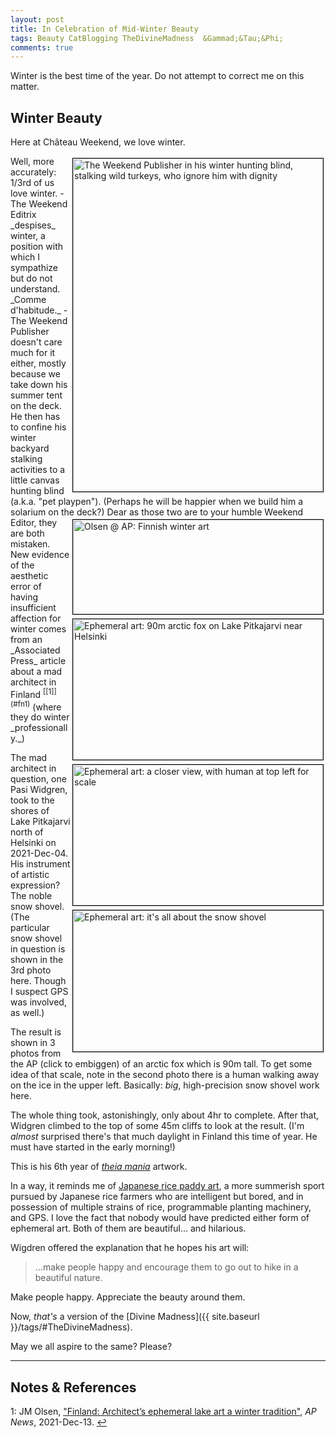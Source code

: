```yaml
---
layout: post
title: In Celebration of Mid-Winter Beauty
tags: Beauty CatBlogging TheDivineMadness  &Gammad;&Tau;&Phi;
comments: true
---
```


Winter is the best time of the year.  Do not attempt to correct me on this matter.  


## Winter Beauty  

Here at Ch&acirc;teau Weekend, we love winter.  

<img src="{{ site.baseurl }}/images/2021-12-29-weekend-publisher-hunting-blind.jpg" width="400" height="533" alt="The Weekend Publisher in his winter hunting blind, stalking wild turkeys, who ignore him with dignity" title="The Weekend Publisher in his winter hunting blind, stalking wild turkeys, who ignore him with dignity" style="float: right; margin: 3px 3px 3px 3px; border: 1px solid #000000;">
Well, more accurately: 1/3rd of us love winter.  
- The Weekend Editrix _despises_ winter, a position with which I sympathize but do not
  understand.   _Comme d'habitude._  
- The Weekend Publisher doesn't care much for it either, mostly because we take down his
  summer tent on the deck.  He then has to confine his winter backyard stalking activities to
  a little canvas hunting blind (a.k.a. "pet playpen").  (Perhaps he will be happier when
  we build him a solarium on the deck?)  

<img src="{{ site.baseurl }}/images/2021-12-29-winter-beauty-ap.jpg" width="400" height="151" alt="Olsen @ AP: Finnish winter art" title="Olsen @ AP: Finnish winter art" style="float: right; margin: 3px 3px 3px 3px; border: 1px solid #000000;">
<a href="{{ site.baseurl }}/images/2021-12-29-winter-beauty-ap-1.jpg"><img src="{{ site.baseurl }}/images/2021-12-29-winter-beauty-ap-1-thumb.jpg" width="400" height="225" alt="Ephemeral art: 90m arctic fox on Lake Pitkajarvi near Helsinki" title="Ephemeral art: 90m arctic fox on Lake Pitkajarvi near Helsinki" style="float: right; margin: 3px 3px 3px 3px; border: 1px solid #000000;"></a>
<a href="{{ site.baseurl }}/images/2021-12-29-winter-beauty-ap-2.jpg"><img src="{{ site.baseurl }}/images/2021-12-29-winter-beauty-ap-2-thumb.jpg" width="400" height="225" alt="Ephemeral art: a closer view, with human at top left for scale" title="Ephemeral art: a closer view, with human at top left for scale" style="float: right; margin: 3px 3px 3px 3px; border: 1px solid #000000;"></a>
<a href="{{ site.baseurl }}/images/2021-12-29-winter-beauty-ap-3.jpg"><img src="{{ site.baseurl }}/images/2021-12-29-winter-beauty-ap-3-thumb.jpg" width="400" height="226" alt="Ephemeral art: it's all about the snow shovel" title="Ephemeral art: it's all about the snow shovel" style="float: right; margin: 3px 3px 3px 3px; border: 1px solid #000000;"></a>
Dear as those two are to your humble Weekend Editor, they are both mistaken.  New evidence of the
aesthetic error of having insufficient affection for winter comes from an _Associated
Press_ article about a mad architect in Finland  <sup id="fn1a">[[1]](#fn1)</sup>  (where
they do winter _professionally._)  

The mad architect in question, one Pasi Widgren, took to the shores of Lake Pitkajarvi north
of Helsinki on 2021-Dec-04.  His instrument of artistic expression?  The noble snow
shovel.  (The particular snow shovel in question is shown in the 3rd photo here.  Though I
suspect GPS was involved, as well.)  

The result is shown in 3 photos from the AP (click to embiggen) of an arctic fox
which is 90m tall.  To get some idea of that scale, note in the second photo
there is a human walking away on the ice in the upper left.  Basically: _big_, high-precision
snow shovel work here.  

The whole thing took, astonishingly, only about 4hr to complete.  After that, Widgren climbed
to the top of some 45m cliffs to look at the result.  (I'm _almost_ surprised there's that
much daylight in Finland this time of year.  He must have started in the early morning!)  

This is his 6th year of [_theia mania_](https://en.wikipedia.org/wiki/Divine_madness)
artwork.  

In a way, it reminds me of
[Japanese rice paddy art](https://www.google.com/search?q=japanese+rice+paddy+art&rlz=1C5CHFA_enUS504US504&source=lnms&tbm=isch),
a more summerish sport pursued by Japanese rice farmers who are intelligent but bored, and
in possession of multiple strains of rice, programmable planting machinery, and GPS.  I
love the fact that nobody would have predicted either form of ephemeral art.  Both of them
are beautiful&hellip; and hilarious.  

Wigdren offered the explanation that he hopes his art will:  

> &hellip;make people happy and encourage them to go out to hike in a beautiful nature.  

Make people happy.  Appreciate the beauty around them.  

Now, _that's_ a version of the [Divine Madness]({{ site.baseurl }}/tags/#TheDivineMadness).  

May we all aspire to the same?  Please?  

---

## Notes &amp; References  

<!--
<sup id="fn1a">[[1]](#fn1)</sup>

<a id="fn1">1</a>: ***, ["***"](***), *** [↩](#fn1a)  

<a href="{{ site.baseurl }}/images/***"><img src="{{ site.baseurl }}/images/***" width="400" height="***" alt="***" title="***" style="float: right; margin: 3px 3px 3px 3px; border: 1px solid #000000;"></a>

<iframe width="400" height="224" src="***" allow="accelerometer; encrypted-media; gyroscope; picture-in-picture" allowfullscreen style="float: right; margin: 3px 3px 3px 3px; border: 1px solid #000000;"></iframe>
-->

<a id="fn1">1</a>: JM Olsen, ["Finland: Architect’s ephemeral lake art a winter tradition"](https://apnews.com/article/europe-arts-and-entertainment-environment-and-nature-lakes-denmark-67767afe046c2c4c567d7c24082007ad), _AP News_, 2021-Dec-13. [↩](#fn1a)  
